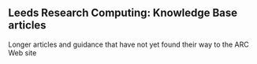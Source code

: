 ## Leeds Research Computing: Knowledge Base articles

Longer articles and guidance that have not yet found their way to the ARC Web site

